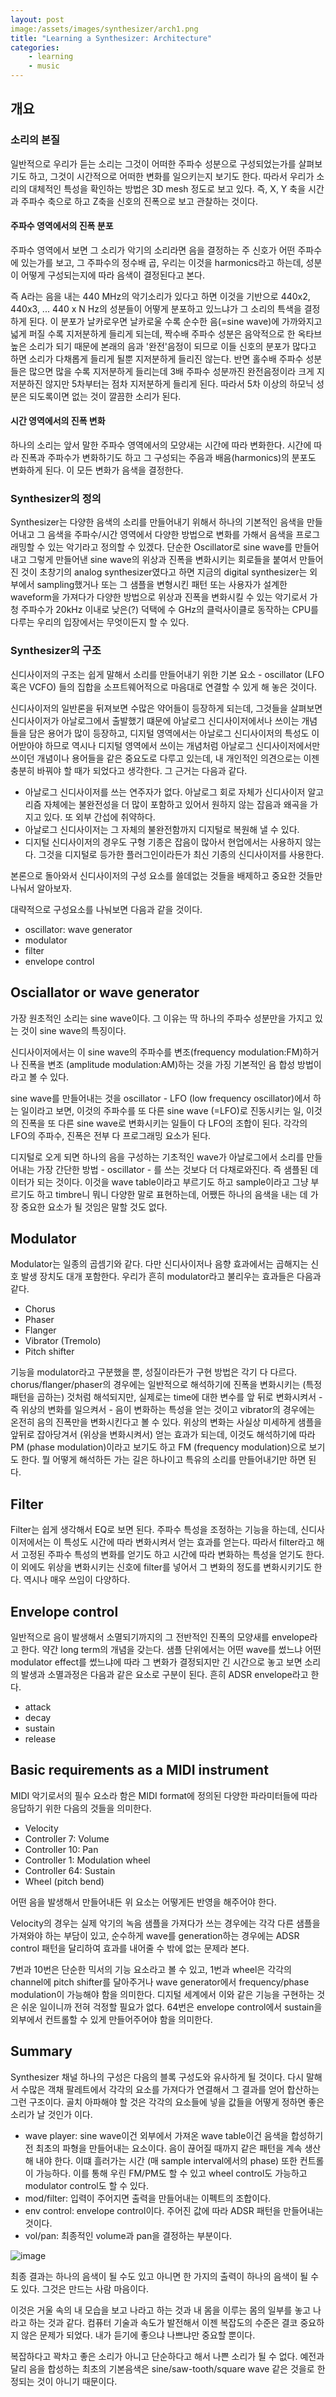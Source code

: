 ```yaml
---
layout: post
image:/assets/images/synthesizer/arch1.png
title: "Learning a Synthesizer: Architecture"
categories: 
    - learning
    - music
---
```


## 개요

### 소리의 본질

일반적으로 우리가 듣는 소리는 그것이 어떠한 주파수 성분으로 구성되었는가를 살펴보기도 하고, 그것이 시간적으로 어떠한 변화를 일으키는지 보기도 한다. 따라서 우리가 소리의 대체적인 특성을 확인하는 방법은 3D mesh 정도로 보고 있다. 즉, X, Y 축을 시간과 주파수 축으로 하고 Z축을 신호의 진폭으로 보고 관찰하는 것이다. 

#### 주파수 영역에서의 진폭 분포

주파수 영역에서 보면 그 소리가 악기의 소리라면 음을 결정하는 주 신호가 어떤 주파수에 있는가를 보고, 그 주파수의 정수배 곱, 우리는 이것을 harmonics라고 하는데, 성분이 어떻게 구성되는지에 따라 음색이 결정된다고 본다. 

즉 A라는 음을 내는 440 MHz의 악기소리가 있다고 하면 이것을 기반으로 440x2, 440x3, ... 440 x N Hz의 성분들이 어떻게 분포하고 있느냐가 그 소리의 특색을 결정하게 된다. 이 분포가 날카로우면 날카로울 수록 순수한 음(=sine wave)에 가까와지고 넓게 퍼질 수록 지저분하게 들리게 되는데, 짝수배 주파수 성분은 음악적으로 한 옥타브 높은 소리가 되기 때문에 본래의 음과 '완전'음정이 되므로 이들 신호의 분포가 많다고 하면 소리가 다채롭게 들리게 될뿐 지저분하게 들리진 않는다. 반면 홀수배 주파수 성분들은 많으면 많을 수록 지저분하게 들리는데 3배 주파수 성분까진 완전음정이라 크게 지저분하진 않지만 5차부터는 점차 지저분하게 들리게 된다. 따라서 5차 이상의 하모닉 성분은 되도록이면 없는 것이 깔끔한 소리가 된다.

#### 시간 영역에서의 진폭 변화

하나의 소리는 앞서 말한 주파수 영역에서의 모양새는 시간에 따라 변화한다. 시간에 따라 진폭과 주파수가 변화하기도 하고 그 구성되는 주음과 배음(harmonics)의 분포도 변화하게 된다. 이 모든 변화가 음색을 결정한다.

### Synthesizer의 정의

Synthesizer는 다양한 음색의 소리를 만들어내기 위해서 하나의 기본적인 음색을 만들어내고 그 음색을 주파수/시간 영역에서 다양한 방법으로 변화를 가해서 음색을 프로그래밍할 수 있는 악기라고 정의할 수 있겠다. 단순한 Oscillator로 sine wave를 만들어내고 그렇게 만들어낸 sine wave의 위상과 진폭을 변화시키는 회로들을 붙여서 만들어진 것이 초창기의 analog synthesizer였다고 하면 지금의 digital synthesizer는 외부에서 sampling했거나 또는 그 샘플을 변형시킨 패턴 또는 사용자가 설계한 waveform을 가져다가 다양한 방법으로 위상과 진폭을 변화시킬 수 있는 악기로서 가청 주파수가 20kHz 이내로 낮은(?) 덕택에 수 GHz의 클럭사이클로 동작하는 CPU를 다루는 우리의 입장에서는 무엇이든지 할 수 있다. 

### Synthesizer의 구조

신디사이저의 구조는 쉽게 말해서 소리를 만들어내기 위한 기본 요소 - oscillator (LFO 혹은 VCFO) 들의 집합을 소프트웨어적으로 마음대로 연결할 수 있게 해 놓은 것이다.

신디사이저의 일반론을 뒤져보면 수많은 약어들이 등장하게 되는데, 그것들을 살펴보면 신디사이저가 아날로그에서 출발했기 떄문에 아날로그 신디사이저에서나 쓰이는 개념들을 담은 용어가 많이 등장하고, 디지털 영역에서는 아날로그 신디사이저의 특성도 이어받아야 하므로 역시나 디지털 영역에서 쓰이는 개념처럼 아날로그 신디사이저에서만 쓰이던 개념이나 용어들을 같은 중요도로 다루고 있는데, 내 개인적인 의견으로는 이젠 충분히 바꿔야 할 때가 되었다고 생각한다. 그 근거는 다음과 같다.
- 아날로그 신디사이저를 쓰는 연주자가 없다. 아날로그 회로 자체가 신디사이저 알고리즘 자체에는 불완전성을 더 많이 포함하고 있어서 원하지 않는 잡음과 왜곡을 가지고 있다. 또 외부 간섭에 취약하다. 
- 아날로그 신디사이저는 그 자체의 불완전함까지 디지털로 복원해 낼 수 있다. 
- 디지털 신디사이저의 경우도 구형 기종은 잡음이 많아서 현업에서는 사용하지 않는다. 그것을 디지털로 등가한 플러그인이라든가 최신 기종의 신디사이저를 사용한다. 

본론으로 돌아와서 신디사이저의 구성 요소를 쓸데없는 것들을 배제하고 중요한 것들만 나눠서 알아보자.

대략적으로 구성요소를 나눠보면 다음과 같을 것이다.
- oscillator: wave generator
- modulator
- filter
- envelope control

## Osciallator or wave generator

가장 원초적인 소리는 sine wave이다. 그 이유는 딱 하나의 주파수 성분만을 가지고 있는 것이 sine wave의 특징이다. 

신디사이저에서는 이 sine wave의 주파수를 변조(frequency modulation:FM)하거나 진폭을 변조 (amplitude modulation:AM)하는 것을 가징 기본적인 음 합성 방법이라고 볼 수 있다.

sine wave를 만들어내는 것을 oscillator - LFO (low frequency oscillator)에서 하는 일이라고 보면, 이것의 주파수를 또 다른 sine wave (=LFO)로 진동시키는 일, 이것의 진폭을 또 다른 sine wave로 변화시키는 일들이 다 LFO의 조합이 된다. 각각의 LFO의 주파수, 진폭은 전부 다 프로그래밍 요소가 된다.

디지털로 오게 되면 하나의 음을 구성하는 기초적인 wave가 아날로그에서 소리를 만들어내는 가장 간단한 방법 - oscillator - 를 쓰는 것보다 더 다채로와진다. 즉 샘플된 데이터가 되는 것이다. 이것을 wave table이라고 부르기도 하고 sample이라고 그냥 부르기도 하고 timbre니 뭐니 다양한 말로 표현하는데, 어쨌든 하나의 음색을 내는 데 가장 중요한 요소가 될 것임은 말할 것도 없다.

## Modulator

Modulator는 일종의 곱셈기와 같다. 다만 신디사이저나 음향 효과에서는 곱해지는 신호 발생 장치도 대개 포함한다. 우리가 흔히 modulator라고 불리우는 효과들은 다음과 같다.
- Chorus
- Phaser
- Flanger
- Vibrator (Tremolo)
- Pitch shifter

기능을 modulator라고 구분했을 뿐, 성질이라든가 구현 방법은 각기 다 다르다. chorus/flanger/phaser의 경우에는 일반적으로 해석하기에 진폭을 변화시키는 (특정 패턴을 곱하는) 것처럼 해석되지만, 실제로는 time에 대한 변수를 앞 뒤로 변화시켜서 - 즉 위상의 변화를 일으켜서 - 음이 변화하는 특성을 얻는 것이고 vibrator의 경우에는 온전히 음의 진폭만을 변화시킨다고 볼 수 있다. 위상의 변화는 사실상 미세하게 샘플을 앞뒤로 잡아당겨서 (위상을 변화시켜서) 얻는 효과가 되는데, 이것도 해석하기에 따라 PM (phase modulation)이라고 보기도 하고 FM (frequency modulation)으로 보기도 한다. 뭘 어떻게 해석하든 가는 길은 하나이고 특유의 소리를 만들어내기만 하면 된다.

## Filter

Filter는 쉽게 생각해서 EQ로 보면 된다. 주파수 특성을 조정하는 기능을 하는데, 신디사이저에서는 이 특성도 시간에 따라 변화시켜서 얻는 효과를 얻는다. 따라서 filter라고 해서 고정된 주파수 특성의 변화를 얻기도 하고 시간에 따라 변화하는 특성을 얻기도 한다. 이 외에도 위상을 변화시키는 신호에 filter를 넣어서 그 변화의 정도를 변화시키기도 한다. 역시나 매우 쓰임이 다양하다. 

## Envelope control

일반적으로 음이 발생해서 소멸되기까지의 그 전반적인 진폭의 모양새를 envelope라고 한다. 약간 long term의 개념을 갖는다. 샘플 단위에서는 어떤 wave를 썼느냐 어떤 modulator effect를 썼느냐에 따라 그 변화가 결정되지만 긴 시간으로 놓고 보면 소리의 발생과 소멸과정은 다음과 같은 요소로 구분이 된다. 흔히 ADSR envelope라고 한다.
- attack
- decay
- sustain
- release

## Basic requirements as a MIDI instrument

MIDI 악기로서의 필수 요소라 함은 MIDI format에 정의된 다양한 파라미터들에 따라 응답하기 위한 다음의 것들을 의미한다.
- Velocity
- Controller 7: Volume
- Controller 10: Pan
- Controller 1: Modulation wheel
- Controller 64: Sustain
- Wheel (pitch bend)

어떤 음을 발생해서 만들어내든 위 요소는 어떻게든 반영을 해주어야 한다. 

Velocity의 경우는 실제 악기의 녹음 샘플을 가져다가 쓰는 경우에는 각각 다른 샘플을 가져와야 하는 부담이 있고, 순수하게 wave를 generation하는 경우에는 ADSR control 패턴을 달리하여 효과를 내어줄 수 밖에 없는 문제라 본다. 

7번과 10번은 단순한 믹서의 기능 요소라고 볼 수 있고, 1번과 wheel은 각각의 channel에 pitch shifter를 달아주거나 wave generator에서 frequency/phase modulation이 가능해야 함을 의미한다. 디지털 세계에서 이와 같은 기능을 구현하는 것은 쉬운 일이니까 전혀 걱정할 필요가 없다. 64번은 envelope control에서 sustain을 외부에서 컨트롤할 수 있게 만들어주어야 함을 의미한다.

## Summary

Synthesizer 채널 하나의 구성은 다음의 블록 구성도와 유사하게 될 것이다. 다시 말해서 수많은 객채 팔레트에서 각각의 요소를 가져다가 연결해서 그 결과를 얻어 합산하는 그런 구조이다. 골치 아파해야 할 것은 각각의 요소들에 넣을 값들을 어떻게 정하면 좋은 소리가 날 것인가 이다. 
- wave player: sine wave이건 외부에서 가져온 wave table이건 음색을 합성하기 전 최초의 파형을 만들어내는 요소이다. 음이 끊어질 때까지 같은 패턴을 계속 생산해 내야 한다. 이떄 흘러가는 시간 (매 sample interval에서의 phase) 또한 컨트롤이 가능하다. 이를 통해 우린 FM/PM도 할 수 있고 wheel control도 가능하고 modulator control도 할 수 있다. 
- mod/filter: 입력이 주어지면 출력을 만들어내는 이펙트의 조합이다. 
- env control: envelope control이다. 주어진 값에 따라 ADSR 패턴을 만들어내는 것이다. 
- vol/pan: 최종적인 volume과 pan을 결정하는 부분이다.

![image](/assets/images/synthesizer/arch1.png)

최종 결과는 하나의 음색이 될 수도 있고 아니면 한 가지의 출력이 하나의 음색이 될 수도 있다. 그것은 만드는 사람 마음이다. 

이것은 거울 속의 내 모습을 보고 나라고 하는 것과 내 몸을 이루는 몸의 일부를 놓고 나라고 하는 것과 같다. 컴퓨터 기술과 속도가 발전해서 이젠 복잡도의 수준은 결코 중요하지 않은 문제가 되었다. 내가 듣기에 좋으냐 나쁘냐만 중요할 뿐이다. 

복잡하다고 꽉차고 좋은 소리가 아니고 단순하다고 해서 나쁜 소리가 될 수 없다. 예전과 달리 음을 합성하는 최초의 기본음색은 sine/saw-tooth/square wave 같은 것을로 한정되는 것이 아니기 때문이다.